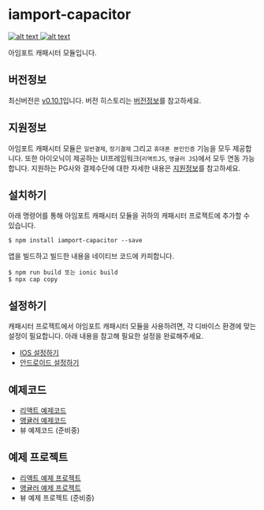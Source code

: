 
# iamport-capacitor
[ ![alt text](https://img.shields.io/badge/capacitor-latest-orange.svg?longCache=true&style=flat-square) ](https://github.com/ionic-team/capacitor)
[ ![alt text](https://img.shields.io/badge/query--string-v6.8.3-yellow.svg?longCache=true&style=flat-square) ](https://github.com/sindresorhus/query-string)

아임포트 캐패시터 모듈입니다.

## 버전정보
최신버전은 [v0.10.1](https://github.com/iamport/iamport-capacitor/tree/master)입니다. 버전 히스토리는 [버전정보](manuals/VERSION.md)를 참고하세요.

## 지원정보

아임포트 캐패시터 모듈은 `일반결제`, `정기결제` 그리고 `휴대폰 본인인증` 기능을 모두 제공합니다. 또한 아이오닉이 제공하는 UI프레임워크(`리액트JS`, `앵귤러 JS`)에서 모두 연동 가능합니다. 지원하는 PG사와 결제수단에 대한 자세한 내용은 [지원정보](manuals/SUPPORT.md)를 참고하세요.

## 설치하기
아래 명령어를 통해 아임포트 캐패시터 모듈을 귀하의 캐패시터 프로젝트에 추가할 수 있습니다.

```
$ npm install iamport-capacitor --save
```

앱을 빌드하고 빌드한 내용을 네이티브 코드에 카피합니다.

```
$ npm run build 또는 ionic build
$ npx cap copy
```

## 설정하기
캐패시터 프로젝트에서 아임포트 캐패시터 모듈을 사용하려면, 각 디바이스 환경에 맞는 설정이 필요합니다. 아래 내용을 참고해 필요한 설정을 완료해주세요.

- [IOS 설정하기](manuals/SETTING_IOS.md)
- [안드로이드 설정하기](manuals/SETTING_ANDROID.md)

## 예제코드

- [리액트 예제코드](manuals/EXAMPLE_REACT.md)
- [앵귤러 예제코드](manuals/EXAMPLE_ANGULAR.md)
- 뷰 예제코드 (준비중)

## 예제 프로젝트

- [리액트 예제 프로젝트](example/README.md)
- [앵귤러 예제 프로젝트](exampleForAngular/README.md)
- 뷰 예제 프로젝트 (준비중)
